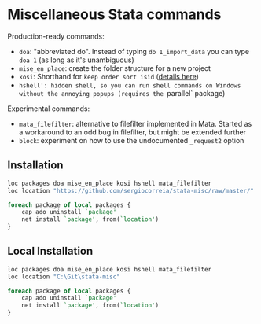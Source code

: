 # Miscellaneous Stata commands

Production-ready commands:

- `doa`: "abbreviated do". Instead of typing `do 1_import_data` you can type `doa 1` (as long as it's unambiguous)
- `mise_en_place`: create the folder structure for a new project
- `kosi`: Shorthand for `keep order sort isid` ([details here](kosi.md))
- `hshell': hidden shell, so you can run shell commands on Windows without the annoying popups (requires the `parallel` package)

Experimental commands:

- `mata_filefilter`: alternative to filefilter implemented in Mata. Started as a workaround to an odd bug in filefilter, but might be extended further
- `block`: experiment on how to use the undocumented `_request2` option


## Installation

```stata
loc packages doa mise_en_place kosi hshell mata_filefilter
loc location "https://github.com/sergiocorreia/stata-misc/raw/master/"

foreach package of local packages {
	cap ado uninstall `package'
	net install `package', from(`location')
}
```


## Local Installation


```stata
loc packages doa mise_en_place kosi hshell mata_filefilter
loc location "C:\Git\stata-misc"

foreach package of local packages {
	cap ado uninstall `package'
	net install `package', from(`location')
}
```
